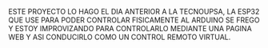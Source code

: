 ESTE PROYECTO LO HAGO EL DIA ANTERIOR A LA TECNOUPSA, LA ESP32 QUE USE PARA PODER CONTROLAR FISICAMENTE AL ARDUINO SE FREGO Y ESTOY IMPROVIZANDO PARA CONTROLARLO MEDIANTE UNA PAGINA WEB Y ASI CONDUCIRLO COMO UN CONTROL REMOTO VIRTUAL.
